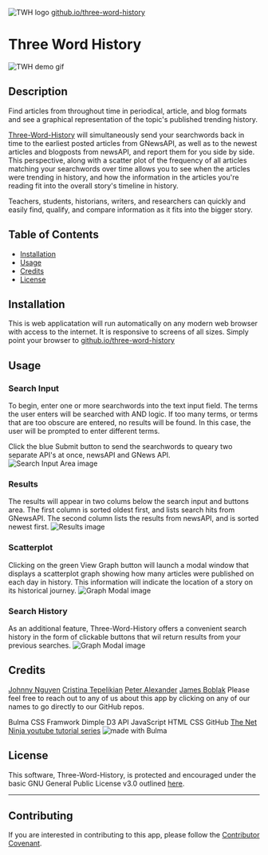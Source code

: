 ![TWH logo](./assets/TWHlogo.png)
[github.io/three-word-history](https://jamesboblak.github.io/three-word-history/)

# Three Word History
![TWH demo gif](./assets/demo-assets/TWH_demo.gif)

## Description

Find articles from throughout time in periodical, article, and blog formats and see a graphical representation of the topic's published trending history.

[Three-Word-History](https://jamesboblak.github.io/three-word-history/) will simultaneously send your searchwords back in time to the earliest posted articles from GNewsAPI, as well as to the newest articles and blogposts from newsAPI, and report them for you side by side.  This perspective, along with a scatter plot of the frequency of all articles matching your searchwords over time allows you to see when the articles were trending in history, and how the information in the articles you're reading fit into the overall story's timeline in history.

Teachers, students, historians, writers, and researchers can quickly and easily find, qualify, and compare information as it fits into the bigger story.  


## Table of Contents

* [Installation](#installation)
* [Usage](#usage)
* [Credits](#credits)
* [License](#license)


## Installation

This is web applicatation will run automatically on any modern web browser with access to the internet.  It is responsive to screens of all sizes.  Simply point your browser to [github.io/three-word-history](https://github.com/jamesboblak/three-word-history)


## Usage 
### Search Input

To begin, enter one or more searchwords into the text input field.  The terms the user enters will be searched with AND logic.  If too many terms, or terms that are too obscure are entered, no results will be found.  In this case, the user will be prompted to enter different terms.

Click the blue Submit button to send the searchwords to queary two separate API's at once, newsAPI and GNews API.
![Search Input Area image](./assets/demo-assets/TWH_search.png)

### Results

The results will appear in two colums below the search input and buttons area.  The first column is sorted oldest first, and lists search hits from GNewsAPI.  The second column lists the results from newsAPI, and is sorted newest first.
![Results image](./assets/demo-assets/TWH_results.png)

### Scatterplot
Clicking on the green View Graph button will launch a modal window that displays a scatterplot graph showing how many articles were published on each day in history.  This information will indicate the location of a story on its historical journey.
![Graph Modal image](./assets/demo-assets/TWH_graph-modal.png)

### Search History
As an additional feature, Three-Word-History offers a convenient search history in the form of clickable buttons that wil return results from your previous searches.
![Graph Modal image](./assets/demo-assets/TWH_history.png)



## Credits

[Johnny Nguyen](https://github.com/NguyenJohnnyT)
[Cristina Tepelikian](https://github.com/htepelikian)
[Peter Alexander](https://github.com/palexander227)
[James Boblak](https://github.com/jamesboblak)
Please feel free to reach out to any of us about this app by clicking on any of our names to go directly to our GitHub repos.

Bulma CSS Framwork
Dimple D3 API
JavaScript
HTML
CSS
GitHub
[The Net Ninja youtube tutorial series](https://www.youtube.com/channel/UCW5YeuERMmlnqo4oq8vwUpg)
![made with Bulma](./assets/demo-assets/made-with-bulma.png)


## License

This software, Three-Word-History, is protected and encouraged under the basic GNU General Public License v3.0 outlined [here](./COPYING.rtf).

---

## Contributing
If you are interested in contributing to this app, please follow the [Contributor Covenant](https://www.contributor-covenant.org/).
